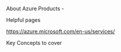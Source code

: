 About Azure Products - 

Helpful pages

https://azure.microsoft.com/en-us/services/

Key Concepts to cover 

